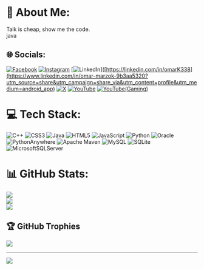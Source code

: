 # 💫 About Me:
Talk is cheap, show me the code.<br>
java

## 🌐 Socials:
[![Facebook](https://img.shields.io/badge/Facebook-%231877F2.svg?logo=Facebook&logoColor=white)](https://www.facebook.com/omarK3388?mibextid=JRoKGi) 
[![Instagram](https://img.shields.io/badge/Instagram-%23E4405F.svg?logo=Instagram&logoColor=white)](https://instagram.com/omark3388)
[![LinkedIn](https://img.shields.io/badge/LinkedIn-%230077B5.svg?logo=linkedin&logoColor=white)]([https://linkedin.com/in/omarK338](https://www.linkedin.com/in/omar-marzok-9b3aa5320?utm_source=share&utm_campaign=share_via&utm_content=profile&utm_medium=android_app) 
[![X](https://img.shields.io/badge/X-black.svg?logo=X&logoColor=white)](https://x.com/omarK338) 
[![YouTube](https://img.shields.io/badge/YouTube-%23FF0000.svg?logo=YouTube&logoColor=white)](https://youtube.com/@omarK338CSCS)
[![YouTube(Gaming)](https://img.shields.io/badge/YouTube-%23FF0000.svg?logo=YouTube&logoColor=white)](https://youtube.com/@omarK338)

# 💻 Tech Stack:
![C++](https://img.shields.io/badge/c++-%2300599C.svg?style=for-the-badge&logo=c%2B%2B&logoColor=white) ![CSS3](https://img.shields.io/badge/css3-%231572B6.svg?style=for-the-badge&logo=css3&logoColor=white) ![Java](https://img.shields.io/badge/java-%23ED8B00.svg?style=for-the-badge&logo=openjdk&logoColor=white) ![HTML5](https://img.shields.io/badge/html5-%23E34F26.svg?style=for-the-badge&logo=html5&logoColor=white) ![JavaScript](https://img.shields.io/badge/javascript-%23323330.svg?style=for-the-badge&logo=javascript&logoColor=%23F7DF1E) ![Python](https://img.shields.io/badge/python-3670A0?style=for-the-badge&logo=python&logoColor=ffdd54) ![Oracle](https://img.shields.io/badge/Oracle-F80000?style=for-the-badge&logo=oracle&logoColor=white) ![PythonAnywhere](https://img.shields.io/badge/pythonanywhere-%232F9FD7.svg?style=for-the-badge&logo=pythonanywhere&logoColor=151515) ![Apache Maven](https://img.shields.io/badge/Apache%20Maven-C71A36?style=for-the-badge&logo=Apache%20Maven&logoColor=white) ![MySQL](https://img.shields.io/badge/mysql-4479A1.svg?style=for-the-badge&logo=mysql&logoColor=white) ![SQLite](https://img.shields.io/badge/sqlite-%2307405e.svg?style=for-the-badge&logo=sqlite&logoColor=white) ![MicrosoftSQLServer](https://img.shields.io/badge/Microsoft%20SQL%20Server-CC2927?style=for-the-badge&logo=microsoft%20sql%20server&logoColor=white)
# 📊 GitHub Stats:
![](https://github-readme-stats.vercel.app/api?username=omarK338&theme=dark&hide_border=false&include_all_commits=false&count_private=false)<br/>
![](https://github-readme-streak-stats.herokuapp.com/?user=omarK338&theme=dark&hide_border=false)<br/>
![](https://github-readme-stats.vercel.app/api/top-langs/?username=omarK338&theme=dark&hide_border=false&include_all_commits=false&count_private=false&layout=compact)

## 🏆 GitHub Trophies
![](https://github-profile-trophy.vercel.app/?username=omarK338&theme=radical&no-frame=false&no-bg=true&margin-w=4)

---
[![](https://visitcount.itsvg.in/api?id=omarK338&icon=5&color=0)](https://visitcount.itsvg.in)

<!-- Proudly created with GPRM ( https://gprm.itsvg.in ) -->
